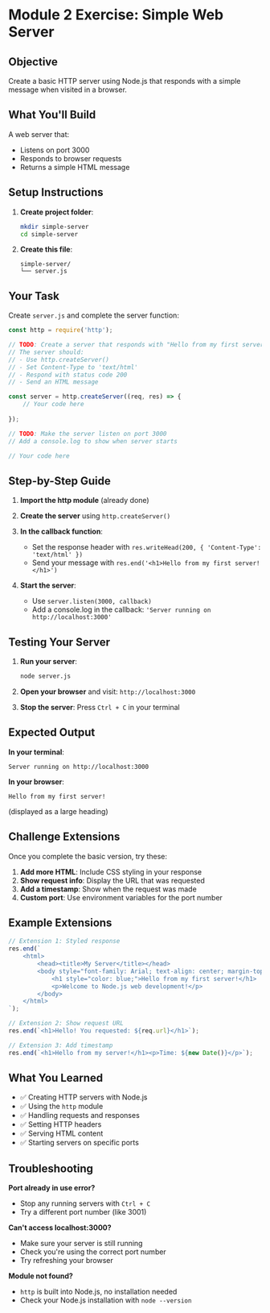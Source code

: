 # Module 2 Exercise: Simple Web Server

## Objective
Create a basic HTTP server using Node.js that responds with a simple message when visited in a browser.

## What You'll Build
A web server that:
- Listens on port 3000
- Responds to browser requests
- Returns a simple HTML message

## Setup Instructions

1. **Create project folder**:
   ```bash
   mkdir simple-server
   cd simple-server
   ```

2. **Create this file**:
   ```
   simple-server/
   └── server.js
   ```

## Your Task

Create `server.js` and complete the server function:

```javascript
const http = require('http');

// TODO: Create a server that responds with "Hello from my first server!"
// The server should:
// - Use http.createServer()
// - Set Content-Type to 'text/html' 
// - Respond with status code 200
// - Send an HTML message

const server = http.createServer((req, res) => {
    // Your code here
    
});

// TODO: Make the server listen on port 3000
// Add a console.log to show when server starts

// Your code here
```

## Step-by-Step Guide

1. **Import the http module** (already done)

2. **Create the server** using `http.createServer()`

3. **In the callback function**:
   - Set the response header with `res.writeHead(200, { 'Content-Type': 'text/html' })`
   - Send your message with `res.end('<h1>Hello from my first server!</h1>')`

4. **Start the server**:
   - Use `server.listen(3000, callback)`
   - Add a console.log in the callback: `'Server running on http://localhost:3000'`

## Testing Your Server

1. **Run your server**:
   ```bash
   node server.js
   ```

2. **Open your browser** and visit: `http://localhost:3000`

3. **Stop the server**: Press `Ctrl + C` in your terminal

## Expected Output

**In your terminal**:
```
Server running on http://localhost:3000
```

**In your browser**:
```
Hello from my first server!
```
(displayed as a large heading)

## Challenge Extensions

Once you complete the basic version, try these:

1. **Add more HTML**: Include CSS styling in your response
2. **Show request info**: Display the URL that was requested
3. **Add a timestamp**: Show when the request was made
4. **Custom port**: Use environment variables for the port number

## Example Extensions

```javascript
// Extension 1: Styled response
res.end(`
    <html>
        <head><title>My Server</title></head>
        <body style="font-family: Arial; text-align: center; margin-top: 50px;">
            <h1 style="color: blue;">Hello from my first server!</h1>
            <p>Welcome to Node.js web development!</p>
        </body>
    </html>
`);

// Extension 2: Show request URL
res.end(`<h1>Hello! You requested: ${req.url}</h1>`);

// Extension 3: Add timestamp
res.end(`<h1>Hello from my server!</h1><p>Time: ${new Date()}</p>`);
```

## What You Learned

- ✅ Creating HTTP servers with Node.js
- ✅ Using the `http` module
- ✅ Handling requests and responses
- ✅ Setting HTTP headers
- ✅ Serving HTML content
- ✅ Starting servers on specific ports

## Troubleshooting

**Port already in use error?**
- Stop any running servers with `Ctrl + C`
- Try a different port number (like 3001)

**Can't access localhost:3000?**
- Make sure your server is still running
- Check you're using the correct port number
- Try refreshing your browser

**Module not found?**
- `http` is built into Node.js, no installation needed
- Check your Node.js installation with `node --version`

